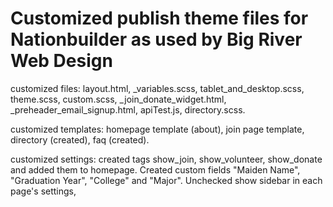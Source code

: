 # Customized publish theme files for Nationbuilder as used by Big River Web Design

customized files: layout.html, _variables.scss, tablet_and_desktop.scss, theme.scss, custom.scss, _join_donate_widget.html, _preheader_email_signup.html, apiTest.js, directory.scss.

customized templates: homepage template (about), join page template, directory (created), faq (created).

customized settings: created tags show_join, show_volunteer, show_donate and added them to homepage. Created custom fields "Maiden Name", "Graduation Year", "College" and "Major". Unchecked show sidebar in each page's settings,
